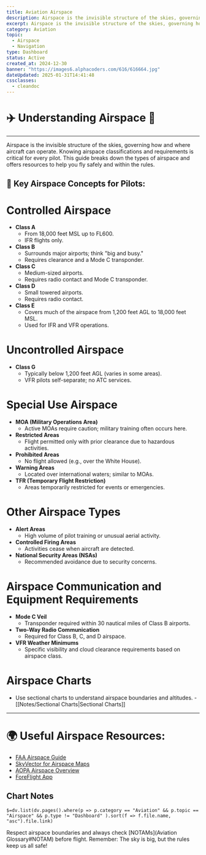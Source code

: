 ```yaml
---
title: Aviation Airspace
description: Airspace is the invisible structure of the skies, governing how and where aircraft can operate.
excerpt: Airspace is the invisible structure of the skies, governing how and where aircraft can operate. Knowing airspace classifications and requirements is critical for every pilot. This guide breaks down the types of airspace and offers resources to help you fly safely and within the rules.
category: Aviation
topic:
  - Airspace
  - Navigation
type: Dashboard
status: Active
created_at: 2024-12-30
banner: "https://images6.alphacoders.com/616/616664.jpg"
dateUpdated: 2025-01-31T14:41:48
cssclasses:
  - cleandoc
---
```

# ✈️ Understanding Airspace 🌌
___

Airspace is the invisible structure of the skies, governing how and where aircraft can operate. Knowing airspace classifications and requirements is critical for every pilot. This guide breaks down the types of airspace and offers resources to help you fly safely and within the rules.

## 🛫 Key Airspace Concepts for Pilots:

# Controlled Airspace
- **Class A**  
	- From 18,000 feet MSL up to FL600.
	- IFR flights only.
- **Class B**  
	- Surrounds major airports; think "big and busy."
	- Requires clearance and a Mode C transponder.
- **Class C**  
	- Medium-sized airports.
	- Requires radio contact and Mode C transponder.
- **Class D**  
	- Small towered airports.
	- Requires radio contact.
- **Class E**  
	- Covers much of the airspace from 1,200 feet AGL to 18,000 feet MSL.
	- Used for IFR and VFR operations.

# Uncontrolled Airspace
- **Class G**
	- Typically below 1,200 feet AGL (varies in some areas).
	- VFR pilots self-separate; no ATC services.

# Special Use Airspace
- **MOA (Military Operations Area)**  
	- Active MOAs require caution; military training often occurs here.
- **Restricted Areas**  
	- Flight permitted only with prior clearance due to hazardous activities.
- **Prohibited Areas**  
	- No flight allowed (e.g., over the White House).
- **Warning Areas**  
	- Located over international waters; similar to MOAs.
- **TFR (Temporary Flight Restriction)**  
	- Areas temporarily restricted for events or emergencies.

# Other Airspace Types
- **Alert Areas**  
	- High volume of pilot training or unusual aerial activity.
- **Controlled Firing Areas**  
	- Activities cease when aircraft are detected.
- **National Security Areas (NSAs)**  
	- Recommended avoidance due to security concerns.

# Airspace Communication and Equipment Requirements
- **Mode C Veil**  
	- Transponder required within 30 nautical miles of Class B airports.
- **Two-Way Radio Communication**  
	- Required for Class B, C, and D airspace.
- **VFR Weather Minimums**  
	- Specific visibility and cloud clearance requirements based on airspace class.

# Airspace Charts
- Use sectional charts to understand airspace boundaries and altitudes. - [[Notes/Sectional Charts|Sectional Charts]]

---

# 🌍 Useful Airspace Resources:
- [FAA Airspace Guide](https://www.faa.gov/regulations_policies/handbooks_manuals/aviation/phak/)
- [SkyVector for Airspace Maps](https://skyvector.com/)
- [AOPA Airspace Overview](https://www.aopa.org/)
- [ForeFlight App](https://foreflight.com/)
## Chart Notes
`$=dv.list(dv.pages().where(p => p.category == "Aviation" && p.topic == "Airspace" && p.type != "Dashboard" ).sort(f => f.file.name, "asc").file.link)`

Respect airspace boundaries and always check [NOTAMs](Aviation Glossary#NOTAM) before flight. Remember: The sky is big, but the rules keep us all safe!